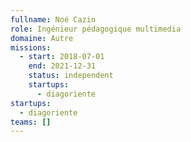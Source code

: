 ```yaml
---
fullname: Noé Cazin
role: Ingénieur pédagogique multimedia
domaine: Autre
missions:
  - start: 2018-07-01
    end: 2021-12-31
    status: independent
    startups:
      - diagoriente
startups:
  - diagoriente
teams: []
---
```

